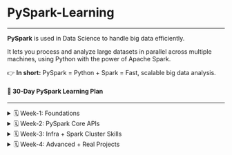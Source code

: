 # PySpark-Learning

---

**PySpark** is used in Data Science to handle big data efficiently.

It lets you process and analyze large datasets in parallel across multiple machines, using Python with the power of Apache Spark.

👉 **In short:** PySpark = Python + Spark = Fast, scalable big data analysis.

#### 🚀 30-Day PySpark Learning Plan
---


<details>
  <summary>🗓️ Week-1: Foundations </summary>

  **🎯 Goal:** Build Python & SQL skills, get PySpark running locally.
  - **[📘 Day 00:](daywise/Day00.md)** Generic 
  - **[📘 Day 01:](daywise/Day01.md)** Python Basics
  - **[📘 Day 02:](daywise/Day02.md)** Python Basics (Functions, File handling)
  - **[📘 Day 03:](daywise/Day03.md)** Learn Pandas (DataFrames, Filtering)
  - **[📘 Day 04:](daywise/Day04.md)** Learn Pandas (Grouping, Joins/Merge)
  - **[📘 Day 05:](daywise/Day05.md)** Brush up SQL (SELECT, WHERE, GROUP BY, JOIN)
  - **[📘 Day 06:](daywise/Day06.md)** Introduction to PySpark
  - **[📘 Day 07:](daywise/Day07.md)** Installing PySpark & Run Script

</details>

<details>
<summary>🗓️ Week-2: PySpark Core APIs</summary>

**🎯 Goal:** Master DataFrames & Spark SQL.

  - **[📘 Day 08:](daywise/Day08.md)** Understanding Basics RDDs, Transformations & Actions 
  - **[📘 Day 09:](daywise/Day09.md)** Work with DataFrames (select, filter, withColumn)
  - **[📘 Day 10:](daywise/Day10.md)** Practice joins & aggregations on DataFrames
  - **[📘 Day 11:](daywise/Day11.md)** Use Spark SQL
  - **[📘 Day 12:](daywise/Day12.md)** SQL Practise Exercise
  - **[📘 Day 13:](daywise/Day13.md)** DataFrame API Exercises
  - **[📘 Day 14:](daywise/Day14.md)** Spark SQL Exercises
</details>

<details>
<summary>🗓️ Week-3: Infra + Spark Cluster Skills</summary>

**🎯 Goal:** Go beyond single-node, use infra knowledge.

- **[📘 Day 15:](daywise/Day15.md)** Spark execution model (Driver, Cluster manager, Executor)
- **[📘 Day 16:](daywise/Day16.md)** Spark Persistence: Cache & Checkpointing
- **[📘 Day 17:](daywise/Day17.md)** Spark Shuffles
- **[📘 Day 18:](daywise/Day18.md)** Run Spark on YARN / standalone cluster
- **[📘 Day 19:](daywise/Day19.md)** Resource Management & Job Scheduling 
- **[📘 Day 20:](daywise/Day20.md)** Joins & Partitioning Strategies 
- **[📘 Day 21:](daywise/Day21.md)** Actions, Transformations & Lazy Evaluation (Deep Dive)
</details>


<details>
<summary>🗓️ Week-4: Advanced + Real Projects</summary>

**🎯 Goal:** Solve real-world problems.

- **[📘 Day 22:](daywise/Day22.md)** Work with File Formats (CSV, JSON, Parquet, ORC)
- **[📘 Day 23:](daywise/Day23.md)** Log Analysis Project
- **[📘 Day 24:](daywise/Day24.md)** Window Functions & Analytics in PySpark
- **[📘 Day 25:](daywise/Day25.md)** Real-World ETL Project using PySpark
- **[📘 Day 26:](daywise/Day26.md)** Incremental ETL & Data Refresh (Append / Merge Pipelines) 
- **[📘 Day 27:](daywise/Day27.md)** Streaming Basics, Streaming with Kafka
- **[📘 Day 28:](daywise/Day28.md)** Change Data Capture (CDC) Pipelines 
- **[📘 Day 29:](daywise/Day29.md)** Streaming CDC with Kafka
- **[📘 Day 30:](daywise/Day30.md)** 
</details>
